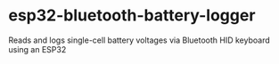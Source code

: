 # esp32-bluetooth-battery-logger
Reads and logs single-cell battery voltages via Bluetooth HID keyboard using an ESP32
